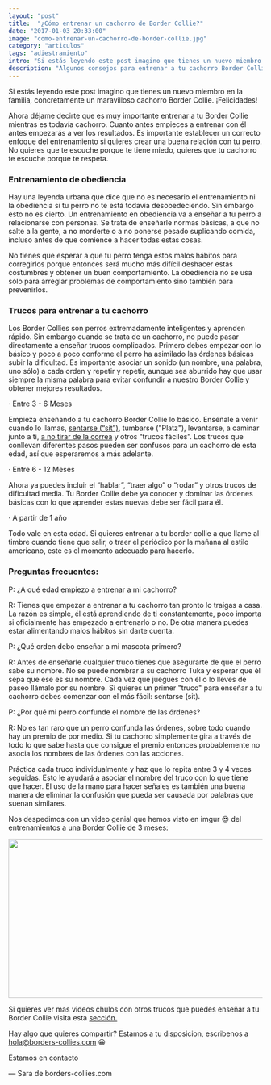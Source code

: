 ```yaml
---
layout: "post"
title:  "¿Cómo entrenar un cachorro de Border Collie?"
date: "2017-01-03 20:33:00"
image: "como-entrenar-un-cachorro-de-border-collie.jpg"
category: "articulos"
tags: "adiestramiento"
intro: "Si estás leyendo este post imagino que tienes un nuevo miembro en la familia, concretamente un maravilloso cachorro Border Collie. ¡Felicidades!"
description: "Algunos consejos para entrenar a tu cachorro Border Collie a lo largo de su crecimiento"
---
```


Si estás leyendo este post imagino que tienes un nuevo miembro en la familia, concretamente un maravilloso cachorro Border Collie. ¡Felicidades!

Ahora déjame decirte que es muy importante entrenar a tu Border Collie mientras es todavía cachorro. Cuanto antes empieces a entrenar con él antes empezarás a ver los resultados. Es importante establecer un correcto enfoque del entrenamiento si quieres crear una buena relación con tu perro. No quieres que te escuche porque te tiene miedo, quieres que tu cachorro te escuche porque te respeta.

<h3>Entrenamiento de obediencia</h3>

Hay una leyenda urbana  que dice que no es necesario el entrenamiento ni la obediencia si tu perro no te está todavía desobedeciendo. Sin embargo esto no es cierto. Un entrenamiento en obediencia va a enseñar a tu perro a relacionarse con personas. Se trata de enseñarle normas básicas, a que no salte a la gente, a no morderte o a no ponerse pesado suplicando comida, incluso antes de que comience a hacer todas estas cosas.

No tienes que esperar a que tu perro tenga estos malos hábitos para corregirlos porque entonces será mucho más difícil deshacer estas costumbres y obtener un buen comportamiento. La obediencia no se usa sólo para arreglar problemas de comportamiento sino también para prevenirlos.

<h3>Trucos para entrenar a tu cachorro</h3>

Los Border Collies son perros extremadamente inteligentes y aprenden rápido. Sin embargo cuando se trata de un cachorro, no puede pasar directamente a enseñar  trucos complicados. Primero debes empezar con lo básico y poco a poco conforme el perro ha asimilado las órdenes básicas subir la dificultad.
Es importante asociar un sonido (un nombre, una palabra, uno sólo) a cada orden y repetir y repetir, aunque sea aburrido hay que usar siempre la misma palabra para evitar confundir a nuestro Border Collie y obtener mejores resultados.

·       Entre 3 - 6 Meses

Empieza enseñando a tu cachorro Border Collie  lo básico. Enséñale a venir cuando lo llamas, <a href="{{ site.url }}/como-entrenar-a-tu-border-collie-para-que-se-siente/">sentarse (“sit”)</a>, tumbarse ("Platz"), levantarse, a caminar junto a ti, <a href="{{ site.url }}/como-educar-a-tu-border-collie-para-que-deje-de-tirar-de-la-correa/">a no tirar de la correa</a> y otros “trucos fáciles”. Los trucos que conllevan diferentes pasos pueden ser confusos para un cachorro de esta edad, así que esperaremos a más adelante.

·       Entre 6 - 12 Meses

Ahora ya puedes incluir el “hablar”, “traer algo” o “rodar” y otros trucos de dificultad media. Tu Border Collie debe ya conocer  y dominar las órdenes básicas con lo que aprender estas nuevas debe ser fácil para él.

·       A partir de 1 año

Todo vale en esta edad. Si quieres entrenar a tu border collie a que llame al timbre cuando tiene que salir, o traer el periódico por la mañana al estilo americano, este es el momento adecuado para hacerlo.

<h3>Preguntas frecuentes:</h3>

P: ¿A qué edad empiezo a entrenar a mi cachorro?

R: Tienes que empezar a entrenar a tu cachorro tan pronto lo traigas a casa. La razón es simple, él está aprendiendo de ti constantemente, poco importa si oficialmente has empezado a entrenarlo o no. De otra manera puedes estar alimentando malos hábitos sin darte cuenta.

P: ¿Qué orden debo enseñar a  mi mascota primero?

R: Antes de enseñarle cualquier truco tienes que asegurarte de que el perro sabe su nombre. No se puede nombrar a su cachorro Tuka y esperar que él sepa que ese es su nombre. Cada vez que juegues con él o lo lleves de paseo llámalo por su nombre. Si quieres un primer "truco" para enseñar a tu cachorro debes comenzar con el más fácil: sentarse (sit).

P: ¿Por qué mi perro confunde el nombre de las órdenes?

R: No es tan raro que un perro confunda las órdenes, sobre todo cuando hay un premio de por medio. Si tu cachorro simplemente gira a través de todo lo que sabe hasta que consigue el premio entonces probablemente no asocia los nombres de las órdenes con las acciones.

Práctica cada truco individualmente y haz que lo repita entre 3 y 4 veces seguidas. Esto le ayudará a asociar el nombre del truco con lo que tiene que hacer. El uso de la mano para hacer señales es también una buena manera de eliminar la confusión que pueda ser causada  por palabras que suenan similares.

Nos despedimos con un video genial que hemos visto en imgur 😍 del entrenamientos a una Border Collie de 3 meses:

<div class="text-center">
  <img src="{{ site.url }}/assets/img/articulos/entrenamiento-3-meses.gif" width="560" height="315" frameborder="0" allowfullscreen>
</div>

Si quieres ver mas videos chulos con otros trucos que puedes enseñar a tu Border Collie visita esta <a href="{{ site.url }}/border-collie-videos/">sección.</a>

Hay algo que quieres compartir? Estamos a tu disposicion, escribenos a hola@borders-collies.com 😀

Estamos en contacto

— Sara de borders-collies.com
